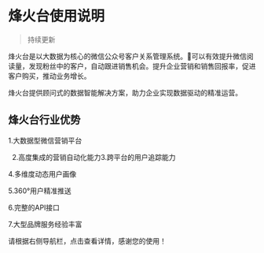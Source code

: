 # 烽火台使用说明

> 持续更新

烽火台是以大数据为核心的微信公众号客户关系管理系统。可以有效提升微信阅读量，发现粉丝中的客户，自动跟进销售机会。提升企业营销和销售回报率，促进客户购买，推动业务增长。

烽火台提供顾问式的数据智能解决方案，助力企业实现数据驱动的精准运营。

## 烽火台行业优势

 1.大数据型微信营销平台

  2.高度集成的营销自动化能力3.跨平台的用户追踪能力

 4.多维度动态用户画像

5.360°用户精准推送

6.完整的API接口

7.大型品牌服务经验丰富



请根据右侧导航栏，点击查看详情，感谢您的使用！



